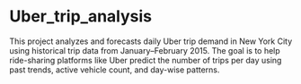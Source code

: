 # Uber_trip_analysis
This project analyzes and forecasts daily Uber trip demand in New York City using historical trip data from January–February 2015. The goal is to help ride-sharing platforms like Uber predict the number of trips per day using past trends, active vehicle count, and day-wise patterns.
